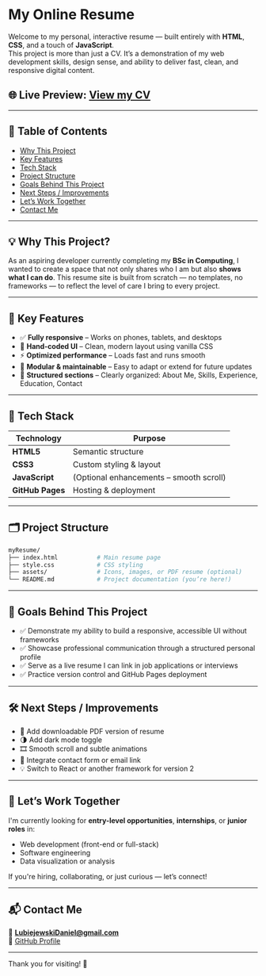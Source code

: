 #  My Online Resume

Welcome to my personal, interactive resume — built entirely with **HTML**, **CSS**, and a touch of **JavaScript**.  
This project is more than just a CV. It’s a demonstration of my web development skills, design sense, and ability to deliver fast, clean, and responsive digital content.

## 🌐 Live Preview: [View my CV](https://daniellubiejewski.com)  

---

## 📌 Table of Contents

- [Why This Project](#-why-this-project)
- [Key Features](#-key-features)
- [Tech Stack](#-tech-stack)
- [Project Structure](#-project-structure)
- [Goals Behind This Project](#-goals-behind-this-project)
- [Next Steps / Improvements](#-next-steps--improvements)
- [Let’s Work Together](#-lets-work-together)
- [Contact Me](#-contact-me)

---

## 💡 Why This Project?

As an aspiring developer currently completing my **BSc in Computing**, I wanted to create a space that not only shares who I am but also **shows what I can do**. This resume site is built from scratch — no templates, no frameworks — to reflect the level of care I bring to every project.

---

## 🌟 Key Features

- ✅ **Fully responsive** – Works on phones, tablets, and desktops
- 🎨 **Hand-coded UI** – Clean, modern layout using vanilla CSS
- ⚡ **Optimized performance** – Loads fast and runs smooth
- 📁 **Modular & maintainable** – Easy to adapt or extend for future updates
- 📄 **Structured sections** – Clearly organized: About Me, Skills, Experience, Education, Contact

---

## 🚀 Tech Stack

| Technology     | Purpose                                  |
|----------------|------------------------------------------|
| **HTML5**      | Semantic structure                       |
| **CSS3**       | Custom styling & layout                  |
| **JavaScript** | (Optional enhancements – smooth scroll)  |
| **GitHub Pages** | Hosting & deployment                   |

---

## 🗂️ Project Structure

```bash
myResume/
├── index.html           # Main resume page
├── style.css            # CSS styling
├── assets/              # Icons, images, or PDF resume (optional)
└── README.md            # Project documentation (you’re here!)
```

---

## 🎯 Goals Behind This Project

- ✅ Demonstrate my ability to build a responsive, accessible UI without frameworks
- ✅ Showcase professional communication through a structured personal profile
- ✅ Serve as a live resume I can link in job applications or interviews
- ✅ Practice version control and GitHub Pages deployment

---

## 🛠️ Next Steps / Improvements

- 📄 Add downloadable PDF version of resume
- 🌗 Add dark mode toggle
- 🎞️ Smooth scroll and subtle animations
- 📧 Integrate contact form or email link
- 💡 Switch to React or another framework for version 2

---

## 🤝 Let’s Work Together

I'm currently looking for **entry-level opportunities**, **internships**, or **junior roles** in:

- Web development (front-end or full-stack)
- Software engineering
- Data visualization or analysis

If you're hiring, collaborating, or just curious — let’s connect!

---

## 📬 Contact Me

📧 **LubiejewskiDaniel@gmail.com**  
🔗 [GitHub Profile](https://github.com/lubiejewskidaniel)  

---

Thank you for visiting! 🚀
